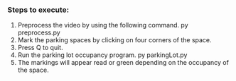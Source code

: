 ### Steps to execute:
1. Preprocess the video by using the following command.
py preprocess.py <video-name>
2. Mark the parking spaces by clicking on four corners of the space.
3. Press Q to quit.
4. Run the parking lot occupancy program.
py parkingLot.py <video-name>
5. The markings will appear read or green depending on the occupancy of the space.
